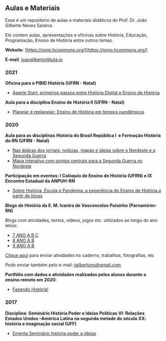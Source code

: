 ## Aulas e Materiais

Esse é um repositório de aulas e materiais didáticos do Prof. Dr. João Gilberto Neves Saraiva. 

Ele contem aulas, apresentações e oficinas sobre História, Educação, Programação, Ensino de História entre outros temas.

**Website**: [https://jonjo.hcommons.org/](https://jonjo.hcommons.org/)

**E-mail**: [joaogilberto@tuta.io](mailto:joaogilberto@tuta.io)  

### 2021

**Oficina para o PIBID História (UFRN - Natal)** 

- [Aperte Start: primeiros passos entre História Digital e Ensino de História](https://www.notion.so/joaogilberto/Aperte-Start-primeiros-passos-entre-Hist-ria-Digital-e-Ensino-de-Hist-ria-689f50857fcd4221ab49789d413b2921)

**Aula para a disciplina Ensino de História II (UFRN - Natal)**

- [Planejar é replanejar: Ensino de História em tempos pandêmicos](https://www.notion.so/joaogilberto/Planejar-replanejar-Ensino-de-Hist-ria-em-tempos-pand-micos-d71a43a869684294839a0040dfc367b5)

### 2020 

**Aula para as disciplinas História do Brasil República I  e Formação História do RN (UFRN - Natal)**

- [Nas dobras dos jornais: notícias, mapas e ideias sobre o Nordeste e a Segunda Guerra](https://www.notion.so/joaogilberto/Nas-dobras-dos-jornais-not-cias-mapas-e-ideias-sobre-o-Nordeste-e-a-Segunda-Guerra-b3fe5035e9144728816d0f9cff03473e)
- [Mapa interativo com pontos centrais para a Segunda Guerra no Nordeste](https://umap.openstreetmap.fr/pt-br/map/todo-nordeste-que-couber-a-gente-publica_517210#3/4.13/50.63)

**Participação em eventos: I Colóquio de Ensino de História (UFRN) e IX Encontro Estadual da ANPUH-RN**

- [Sobre História, Escola e Pandemia: a experiência do Ensino de História a partir de blogs](https://www.notion.so/joaogilberto/Sobre-Hist-ria-Escola-e-Pandemia-c8989e2ffdb945e5a8b1a42ba64de00a)

**Blogs de História da E. M. Ivanira de Vasconcelos Paisinho (Parnamirim-RN)**

Blogs com atividades, textos, vídeos, jogos etc. utilizados ao longo do ano letivo:

- [7 ANO A B C](https://joaogilberto0.wordpress.com/7ano/) 
- [8 ANO A B](https://joaogilberto0.wordpress.com/8ano/)
- [9 ANO A B](https://joaogilberto0.wordpress.com/9ano/)

[Clique aqui](https://docs.google.com/forms/d/e/1FAIpQLScAslpCiJp3o1HdKS7dpVUWTulo-Z8WMuM3OnJKX-_Kuv4liQ/viewform?usp=sf_link) para enviar atividades no caderno, trabalhos, fotografias, etc

Pode enviar também pelo e-mail: [jgilbertons@gmail.com](mailto:jgilbertons@gmail.com)

**Portfólio com dados e atividades realizados pelos alunos durante o ensino remoto em 2020**:

- [Fazendo História!](https://www.notion.so/joaogilberto/Fazendo-Hist-ria-12a2c3f5a03444c1880aa2be1d39f87f)

### 2017

**Disciplina: Seminário História Poder e Ideias Políticas VI: Relações Estados Unidos –América Latina na segunda metade do século XX: história e imaginação social (UFF)**

- [Ementa Seminário historia poder e ideias](https://hcommons.org/app/uploads/sites/1001933/2020/12/ementa-seminario-historia-poder-e-ideias.pdf)
